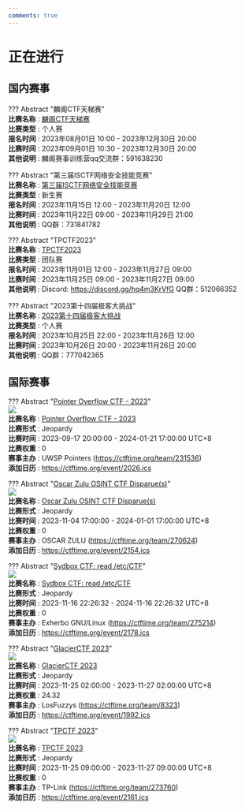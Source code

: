 ```yaml
---
comments: true
---
```

# 正在进行

## 国内赛事

??? Abstract "麟阁CTF天梯赛"  
    **比赛名称** : [麟阁CTF天梯赛](https://www.venuskylin.com.cn/#/drillActivity/paper)  
    **比赛类型** : 个人赛  
    **报名时间** : 2023年08月01日 10:00 - 2023年12月30日 20:00  
    **比赛时间** : 2023年09月01日 10:30 - 2023年12月30日 20:00  
    **其他说明** : 麟阁赛事训练营qq交流群：591638230  
    
??? Abstract "第三届ISCTF网络安全技能竞赛"  
    **比赛名称** : [第三届ISCTF网络安全技能竞赛](https://isctf2023.bluesharkinfo.com/)  
    **比赛类型** : 新生赛  
    **报名时间** : 2023年11月15日 12:00 - 2023年11月20日 12:00  
    **比赛时间** : 2023年11月22日 09:00 - 2023年11月29日 21:00  
    **其他说明** : QQ群：731841782  
    
??? Abstract "TPCTF2023"  
    **比赛名称** : [TPCTF2023](https://adworld.xctf.org.cn/contest/assess?hash=73c83d88-7791-11ee-ab28-000c29bc20bf)  
    **比赛类型** : 团队赛  
    **报名时间** : 2023年11月01日 12:00 - 2023年11月27日 09:00  
    **比赛时间** : 2023年11月25日 09:00 - 2023年11月27日 09:00  
    **其他说明** : Discord: https://discord.gg/hq4m3KrVfG  QQ群：512066352  
    
??? Abstract "2023第十四届极客大挑战"  
    **比赛名称** : [2023第十四届极客大挑战](https://game.sycsec.com/)  
    **比赛类型** : 个人赛  
    **报名时间** : 2023年10月25日 22:00 - 2023年11月26日 12:00  
    **比赛时间** : 2023年10月26日 20:00 - 2023年11月26日 20:00  
    **其他说明** : QQ群：777042365  
    

## 国际赛事

??? Abstract "[Pointer Overflow CTF - 2023](http://pointeroverflowctf.com/)"  
    [![](https://ctftime.org/media/events/social_media_profile_picture_with_branding_bar_example.png)](http://pointeroverflowctf.com/)  
    **比赛名称** : [Pointer Overflow CTF - 2023](http://pointeroverflowctf.com/)  
    **比赛形式** : Jeopardy  
    **比赛时间** : 2023-09-17 20:00:00 - 2024-01-21 17:00:00 UTC+8  
    **比赛权重** : 0  
    **赛事主办** : UWSP Pointers (https://ctftime.org/team/231536)  
    **添加日历** : https://ctftime.org/event/2026.ics  
    
??? Abstract "[Oscar Zulu OSINT CTF Disparue(s)](https://ctf.osintisnotacrime.com/)"  
    [![](https://ctftime.org/media/events/disparues.jpg)](https://ctf.osintisnotacrime.com/)  
    **比赛名称** : [Oscar Zulu OSINT CTF Disparue(s)](https://ctf.osintisnotacrime.com/)  
    **比赛形式** : Jeopardy  
    **比赛时间** : 2023-11-04 17:00:00 - 2024-01-01 17:00:00 UTC+8  
    **比赛权重** : 0  
    **赛事主办** : OSCAR ZULU (https://ctftime.org/team/270624)  
    **添加日历** : https://ctftime.org/event/2154.ics  
    
??? Abstract "[Sydbox CTF: read /etc/CTF](https://git.sr.ht/~alip/syd#ctf-howto-sydbx-capture-the-flag-challenge)"  
    [![](https://ctftime.org)](https://git.sr.ht/~alip/syd#ctf-howto-sydbx-capture-the-flag-challenge)  
    **比赛名称** : [Sydbox CTF: read /etc/CTF](https://git.sr.ht/~alip/syd#ctf-howto-sydbx-capture-the-flag-challenge)  
    **比赛形式** : Jeopardy  
    **比赛时间** : 2023-11-16 22:26:32 - 2024-11-16 22:26:32 UTC+8  
    **比赛权重** : 0  
    **赛事主办** : Exherbo GNU/Linux (https://ctftime.org/team/275214)  
    **添加日历** : https://ctftime.org/event/2178.ics  
    
??? Abstract "[GlacierCTF 2023](https://glacierctf.com/)"  
    [![](https://ctftime.org/media/events/3ae6516246966c8d08c81d3bd5451cfa.png)](https://glacierctf.com/)  
    **比赛名称** : [GlacierCTF 2023](https://glacierctf.com/)  
    **比赛形式** : Jeopardy  
    **比赛时间** : 2023-11-25 02:00:00 - 2023-11-27 02:00:00 UTC+8  
    **比赛权重** : 24.32  
    **赛事主办** : LosFuzzys (https://ctftime.org/team/8323)  
    **添加日历** : https://ctftime.org/event/1992.ics  
    
??? Abstract "[TPCTF 2023](https://tpctf2023.xctf.org.cn/)"  
    [![](https://ctftime.org/media/events/TPCTF_ba-stylenulla.top.png)](https://tpctf2023.xctf.org.cn/)  
    **比赛名称** : [TPCTF 2023](https://tpctf2023.xctf.org.cn/)  
    **比赛形式** : Jeopardy  
    **比赛时间** : 2023-11-25 09:00:00 - 2023-11-27 09:00:00 UTC+8  
    **比赛权重** : 0  
    **赛事主办** : TP-Link (https://ctftime.org/team/273760)  
    **添加日历** : https://ctftime.org/event/2161.ics  
    